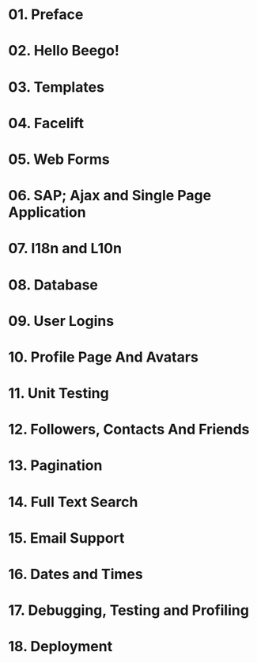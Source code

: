 # 01. Preface
# 02. Hello Beego!
# 03. Templates
# 04. Facelift
# 05. Web Forms
# 06. SAP; Ajax and Single Page Application
# 07. I18n and L10n
# 08. Database
# 09. User Logins
# 10. Profile Page And Avatars
# 11. Unit Testing
# 12. Followers, Contacts And Friends
# 13. Pagination
# 14. Full Text Search
# 15. Email Support
# 16. Dates and Times
# 17. Debugging, Testing and Profiling
# 18. Deployment